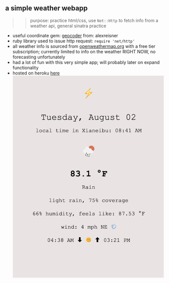 ## a simple weather webapp

>> purpose: practice html/css, use `Net::Http` to fetch info from a weather api, general sinatra practice


- useful coordinate gem: [geocoder](https://github.com/alexreisner/geocoder) from: alexreisner
- ruby library used to issue http request: `require 'net/http'`
- all weather info is sourced from [openweathermap.org](https://openweathermap.org/current) with a free tier subscription; currently limited to info on the weather RIGHT NOW, no forecasting unfortunately
- had a lot of fun with this very simple app; will probably later on expand functionality
- hosted on heroku [here](https://frozen-plains-92875.herokuapp.com)
![screenshot](./public/app_ss.png)